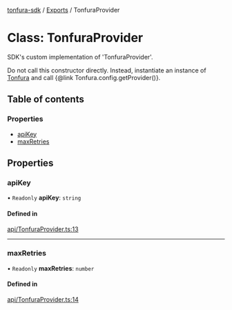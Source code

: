 [tonfura-sdk](../README.md) / [Exports](../modules.md) / TonfuraProvider

# Class: TonfuraProvider

SDK's custom implementation of 'TonfuraProvider'.

Do not call this constructor directly. Instead, instantiate an instance of
[Tonfura](Tonfura.md) and call {@link Tonfura.config.getProvider()}.

## Table of contents

### Properties

- [apiKey](TonfuraProvider.md#apikey)
- [maxRetries](TonfuraProvider.md#maxretries)

## Properties

### apiKey

• `Readonly` **apiKey**: `string`

#### Defined in

[api/TonfuraProvider.ts:13](https://github.com/frigatebird-studio/tonfura-sdk/blob/d4abfff/src/api/TonfuraProvider.ts#L13)

___

### maxRetries

• `Readonly` **maxRetries**: `number`

#### Defined in

[api/TonfuraProvider.ts:14](https://github.com/frigatebird-studio/tonfura-sdk/blob/d4abfff/src/api/TonfuraProvider.ts#L14)
